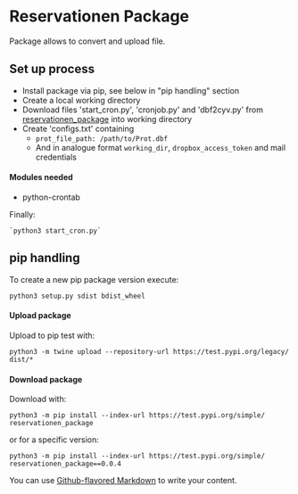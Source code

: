 # Reservationen Package

Package allows to convert and upload file.

## Set up process

* Install package via pip, see below in "pip handling" section
* Create a local working directory
* Download files 'start_cron.py', 'cronjob.py' and 'dbf2cyv.py' from [reservationen_package](https://github.com/cyrilwelschen/reservationen_package) into working directory
* Create 'configs.txt' containing
    * `prot_file_path: /path/to/Prot.dbf`
    * And in analogue format `working_dir`, `dropbox_access_token` and mail credentials
    
#### Modules needed

* python-crontab

Finally:

    `python3 start_cron.py`


## pip handling

To create a new pip package version execute:

`python3 setup.py sdist bdist_wheel`

#### Upload package
Upload to pip test with:

`python3 -m twine upload --repository-url https://test.pypi.org/legacy/ dist/*`


#### Download package
Download with:

`python3 -m pip install --index-url https://test.pypi.org/simple/ reservationen_package`

or for a specific version:

`python3 -m pip install --index-url https://test.pypi.org/simple/ reservationen_package==0.0.4`

You can use
[Github-flavored Markdown](https://guides.github.com/features/mastering-markdown/)
to write your content.
